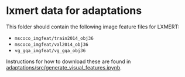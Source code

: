 # lxmert data for adaptations

This folder should contain the following image feature files for LXMERT:
* `mscoco_imgfeat/train2014_obj36`
* `mscoco_imgfeat/val2014_obj36`
* `vg_gqa_imgfeat/vg_gqa_obj36`

Instructions for how to download these are found in [adaptations/src/generate_visual_features.ipynb](adaptations/src/generate_visual_features.ipynb).